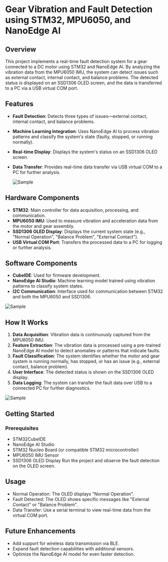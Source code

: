 # Gear Vibration and Fault Detection using STM32, MPU6050, and NanoEdge AI

## Overview
This project implements a real-time fault detection system for a gear connected to a DC motor using STM32 and NanoEdge AI. By analyzing the vibration data from the MPU6050 IMU, the system can detect issues such as external contact, internal contact, and balance problems. The detected status is displayed on an SSD1306 OLED screen, and the data is transferred to a PC via a USB virtual COM port.

## Features
- **Fault Detection**: Detects three types of issues—external contact, internal contact, and balance problems.
- **Machine Learning Integration**: Uses NanoEdge AI to process vibration patterns and classify the system's state (faulty, stopped, or running normally).
- **Real-time Display**: Displays the system's status on an SSD1306 OLED screen.
- **Data Transfer**: Provides real-time data transfer via USB virtual COM to a PC for further analysis.
  
  ![Sample](https://github.com/Emrecanbl/STM32-NonoEdge-AI-Fault-Classification-/blob/main/file.jpg?raw=true)
  
## Hardware Components
- **STM32**: Main controller for data acquisition, processing, and communication.
- **MPU6050 IMU**: Used to measure vibration and acceleration data from the motor and gear assembly.
- **SSD1306 OLED Display**: Displays the current system state (e.g., "Normal Operation", "Balance Problem", "External Contact").
- **USB Virtual COM Port**: Transfers the processed data to a PC for logging or further analysis.

## Software Components
- **CubeIDE**: Used for firmware development.
- **NanoEdge AI Studio**: Machine learning model trained using vibration patterns to classify system states.
- **I2C Communication**: Interface used for communication between STM32 and both the MPU6050 and SSD1306.

![Sample](https://github.com/Emrecanbl/STM32-NonoEdge-AI-Fault-Classification-/blob/main/Bencmark.png?raw=true)

## How It Works
1. **Data Acquisition**: Vibration data is continuously captured from the MPU6050 IMU.
2. **Feature Extraction**: The vibration data is processed using a pre-trained NanoEdge AI model to detect anomalies or patterns that indicate faults.
3. **Fault Classification**: The system identifies whether the motor and gear system is running normally, has stopped, or has an issue (e.g., external contact, balance problem).
4. **User Interface**: The detected status is shown on the SSD1306 OLED display.
5. **Data Logging**: The system can transfer the fault data over USB to a connected PC for further diagnostics.

![Sample](https://github.com/Emrecanbl/STM32-NonoEdge-AI-Fault-Classification-/blob/main/Balance.jpg?raw=true)

## Getting Started
### Prerequisites
- STM32CubeIDE
- NanoEdge AI Studio
- STM32 Nucleo Board (or compatible STM32 microcontroller)
- MPU6050 IMU Sensor
- SSD1306 OLED Display
Run the project and observe the fault detection on the OLED screen.

## Usage
- Normal Operation: The OLED displays "Normal Operation".
- Fault Detected: The OLED shows specific messages like "External Contact" or "Balance Problem".
- Data Transfer: Use a serial terminal to view real-time data from the virtual COM port.

## Future Enhancements
- Add support for wireless data transmission via BLE.
- Expand fault detection capabilities with additional sensors.
- Optimize the NanoEdge AI model for even faster detection.
